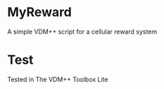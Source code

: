 # MyReward
A simple VDM++ script for a cellular reward system 

# Test
Tested in The VDM++ Toolbox Lite
